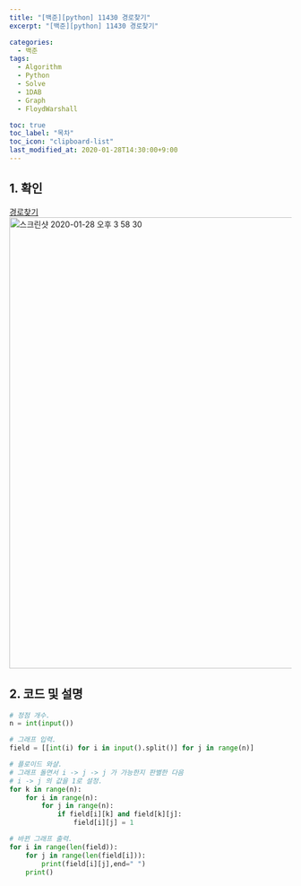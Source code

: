 ```yaml
---
title: "[백준][python] 11430 경로찾기"
excerpt: "[백준][python] 11430 경로찾기"

categories:
  - 백준
tags:
  - Algorithm
  - Python
  - Solve
  - 1DAB
  - Graph
  - FloydWarshall

toc: true
toc_label: "목차"
toc_icon: "clipboard-list"
last_modified_at: 2020-01-28T14:30:00+9:00
---
```


## 1. 확인
[경로찾기](https://www.acmicpc.net/problem/11403)  
<img width="805" alt="스크린샷 2020-01-28 오후 3 58 30" src="https://user-images.githubusercontent.com/20227720/73241988-0b3cb480-41e7-11ea-9e9b-782e35e48006.png">



## 2. 코드 및 설명

```python
# 정점 개수.
n = int(input())

# 그래프 입력.
field = [[int(i) for i in input().split()] for j in range(n)]

# 플로이드 와샬.
# 그래프 돌면서 i -> j -> j 가 가능한지 판별한 다음
# i -> j 의 값을 1로 설정.
for k in range(n):
    for i in range(n):
        for j in range(n):
            if field[i][k] and field[k][j]:
                field[i][j] = 1

# 바뀐 그래프 출력.
for i in range(len(field)):
    for j in range(len(field[i])):
        print(field[i][j],end=" ")
    print()

```